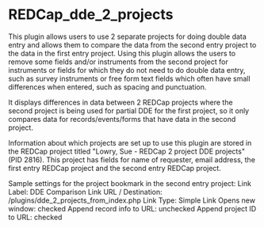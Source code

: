 # REDCap_dde_2_projects
This plugin allows users to use 2 separate projects for doing double data entry and 
allows them to compare the data from the second entry project to the data in the first entry project.
Using this plugin allows the users to remove some fields and/or instruments from the second project
for instruments or fields for which they do not need to do double data entry, such as survey instruments
or free form text fields which often have small differences when entered, such as spacing and punctuation.

It displays differences in data between 2 REDCap projects where the second project is
being used for partial DDE for the first project, so it only compares data for
records/events/forms that have data in the second project.

Information about which projects are set up to use this plugin are stored in the REDCap project
titled "Lowry, Sue - REDCap 2 project DDE projects" (PID 2816). This project has fields for 
name of requester, email address, the first entry REDCap project and the second entry REDCap project.

Sample settings for the project bookmark in the second entry project:
Link Label: DDE Comparison
Link URL / Destination: /plugins/dde_2_projects_from_index.php
Link Type: Simple Link
Opens new window: checked
Append record info to URL: unchecked
Append project ID to URL: checked
